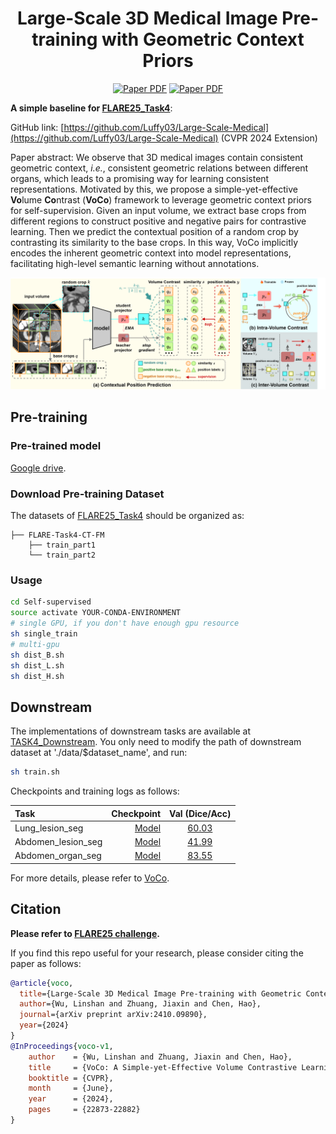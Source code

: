<div align="center">
<h1>Large-Scale 3D Medical Image Pre-training with Geometric Context Priors</h1>

<a href="https://github.com/Luffy03/Large-Scale-Medical"><img src='https://img.shields.io/badge/arXiv-Preprint-red' alt='Paper PDF'></a>
<a href="https://openaccess.thecvf.com/content/CVPR2024/html/Wu_VoCo_A_Simple-yet-Effective_Volume_Contrastive_Learning_Framework_for_3D_Medical_CVPR_2024_paper.html"><img src='https://img.shields.io/badge/CVPR-Conference-red' alt='Paper PDF'></a>
</div>

**A simple baseline for [FLARE25_Task4](https://huggingface.co/datasets/FLARE-MedFM/FLARE-Task4-CT-FM)**:

GitHub link: [https://github.com/Luffy03/Large-Scale-Medical](https://github.com/Luffy03/Large-Scale-Medical) (CVPR 2024 Extension)

Paper abstract: We observe that 3D medical images contain consistent geometric context, *i.e.*, consistent geometric relations between different organs, which leads to a promising way for learning consistent representations.
Motivated by this, we propose a simple-yet-effective **Vo**lume **Co**ntrast (**VoCo**) framework to leverage geometric context priors for self-supervision. 
Given an input volume, we extract base crops from different regions to construct positive and negative pairs for contrastive learning. Then we predict the contextual position of a random crop by contrasting its similarity to the base crops.
In this way, VoCo implicitly encodes the inherent geometric context into model representations, facilitating high-level semantic learning without annotations.

![framework](assets/framework.png)

## Pre-training

### Pre-trained model
[Google drive](https://drive.google.com/file/d/1U2HvC6_8TN71NN83Hoz8e-dPGbO_rtLC/view?usp=drive_link).

### Download Pre-training Dataset

The datasets of [FLARE25_Task4](https://huggingface.co/datasets/FLARE-MedFM/FLARE-Task4-CT-FM) should be organized as:
```
├── FLARE-Task4-CT-FM
    ├── train_part1
    └── train_part2
```

### Usage

```bash
cd Self-supervised
source activate YOUR-CONDA-ENVIRONMENT
# single GPU, if you don't have enough gpu resource
sh single_train
# multi-gpu
sh dist_B.sh
sh dist_L.sh
sh dist_H.sh
```

## Downstream

The implementations of downstream tasks are available at [TASK4_Downstream](https://github.com/lwubfcse/FLARE25_Task4_baseline_VoCo/tree/main/TASK4_Downstream).
You only need to modify the path of downstream dataset at './data/$dataset_name', and run:
```bash
sh train.sh
```
Checkpoints and training logs as follows:

| Task               |                                                                                  Checkpoint |                                          Val (Dice/Acc)                                          |
|:-------------------|--------------------------------------------------------------------------------------------:|:------------------------------------------------------------------------------------------------:|
| Lung_lesion_seg    | [Model](https://drive.google.com/drive/folders/1-ogVBP3F2LSpdvy8yhakDTGI3C2lwdgR?usp=drive_link) |                                             [60.03](https://drive.google.com/drive/folders/1-ogVBP3F2LSpdvy8yhakDTGI3C2lwdgR?usp=drive_link)                                              |
| Abdomen_lesion_seg |                                                                                         [Model](https://drive.google.com/drive/folders/1-ogVBP3F2LSpdvy8yhakDTGI3C2lwdgR?usp=drive_link) |                                             [41.99](https://drive.google.com/drive/folders/1-ogVBP3F2LSpdvy8yhakDTGI3C2lwdgR?usp=drive_link)                                              |
| Abdomen_organ_seg  |                                                                                        [Model](https://drive.google.com/drive/folders/1-ogVBP3F2LSpdvy8yhakDTGI3C2lwdgR?usp=drive_link) | [83.55](https://drive.google.com/drive/folders/1-ogVBP3F2LSpdvy8yhakDTGI3C2lwdgR?usp=drive_link) |

For more details, please refer to [VoCo](https://github.com/Luffy03/Large-Scale-Medical/tree/main/Downstream).


## Citation
**Please refer to [FLARE25 challenge](https://flare-medfm.github.io/).**

If you find this repo useful for your research, please consider citing the paper as follows:

```bibtex
@article{voco,
  title={Large-Scale 3D Medical Image Pre-training with Geometric Context Priors},
  author={Wu, Linshan and Zhuang, Jiaxin and Chen, Hao},
  journal={arXiv preprint arXiv:2410.09890},
  year={2024}
}
@InProceedings{voco-v1,
    author    = {Wu, Linshan and Zhuang, Jiaxin and Chen, Hao},
    title     = {VoCo: A Simple-yet-Effective Volume Contrastive Learning Framework for 3D Medical Image Analysis},
    booktitle = {CVPR},
    month     = {June},
    year      = {2024},
    pages     = {22873-22882}
}
```
